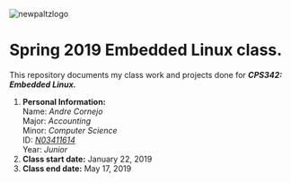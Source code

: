 ![newpaltzlogo](https://user-images.githubusercontent.com/47302642/52181652-436f0a00-27c2-11e9-86eb-ee26db95a24c.jpg)

# Spring 2019 Embedded Linux class.
This repository documents my class work and projects done for _**CPS342: Embedded Linux.**_

1. **Personal Information:**\
  Name: _Andre Cornejo_&nbsp;\
  Major: _Accounting_\
  Minor: _Computer Science_\
  ID: _[N03411614](https://github.com/AndreCornejo)_\
  Year: _Junior_
2. **Class start date:** January 22, 2019
3. **Class end date:** May 17, 2019
